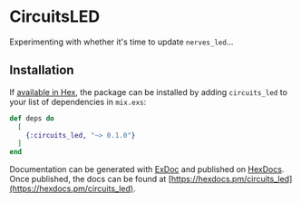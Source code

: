 # CircuitsLED

Experimenting with whether it's time to update `nerves_led`...


## Installation

If [available in Hex](https://hex.pm/docs/publish), the package can be installed
by adding `circuits_led` to your list of dependencies in `mix.exs`:

```elixir
def deps do
  [
    {:circuits_led, "~> 0.1.0"}
  ]
end
```

Documentation can be generated with [ExDoc](https://github.com/elixir-lang/ex_doc)
and published on [HexDocs](https://hexdocs.pm). Once published, the docs can
be found at [https://hexdocs.pm/circuits_led](https://hexdocs.pm/circuits_led).

